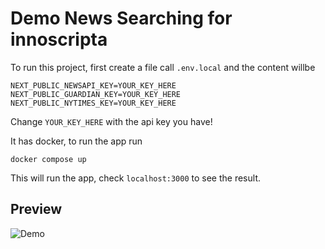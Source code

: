 # Demo News Searching for innoscripta

To run this project, first create a file call `.env.local` and the content willbe

```
NEXT_PUBLIC_NEWSAPI_KEY=YOUR_KEY_HERE
NEXT_PUBLIC_GUARDIAN_KEY=YOUR_KEY_HERE
NEXT_PUBLIC_NYTIMES_KEY=YOUR_KEY_HERE
```

Change `YOUR_KEY_HERE` with the api key you have!

It has docker, to run the app run

```
docker compose up
```

This will run the app, check `localhost:3000` to see the result.

## Preview

![Demo](https://github.com/nerdjfpb/interview-task-for-innoscripta/blob/main/demo.gif)
